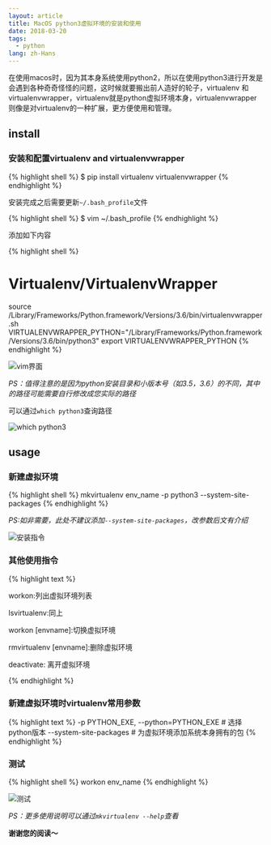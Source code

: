 ```yaml
---
layout: article
title: MacOS python3虚拟环境的安装和使用
date: 2018-03-20
tags:
  - python
lang: zh-Hans
---
```

在使用macos时，因为其本身系统使用python2，所以在使用python3进行开发是会遇到各种奇奇怪怪的问题，这时候就要搬出前人造好的轮子，virtualenv 和 virtualenvwrapper，virtualenv就是python虚拟环境本身，virtualenvwrapper则像是对virtualenv的一种扩展，更方便使用和管理。

## install

### 安装和配置virtualenv and virtualenvwrapper

{% highlight shell %}
$ pip install virtualenv virtualenvwrapper
{% endhighlight %}

安装完成之后需要更新`~/.bash_profile`文件

{% highlight shell %}
$ vim ~/.bash_profile
{% endhighlight %}

添加如下内容

{% highlight shell %}
# Virtualenv/VirtualenvWrapper
source /Library/Frameworks/Python.framework/Versions/3.6/bin/virtualenvwrapper.sh
VIRTUALENVWRAPPER_PYTHON="/Library/Frameworks/Python.framework/Versions/3.6/bin/python3"
export VIRTUALENVWRAPPER_PYTHON
{% endhighlight %}

![vim界面](http://ww1.sinaimg.cn/large/005L13Yhgy1fpj37lod4fj30fr09hmxy.jpg)

*PS：值得注意的是因为python安装目录和小版本号（如3.5，3.6）的不同，其中的路径可能需要自行修改成您实际的路径*

可以通过`which python3`查询路径

![which python3](http://ww1.sinaimg.cn/large/005L13Yhgy1fpj38c4ek0j30fu0a60t4.jpg)

## usage

### 新建虚拟环境
{% highlight shell %}
mkvirtualenv env_name -p python3 --system-site-packages
{% endhighlight %}

*PS:如非需要，此处不建议添加`--system-site-packages`，改参数后文有介绍*

![安装指令](http://ww1.sinaimg.cn/large/005L13Yhgy1fpj3w6uy2rj30fq02rdg9.jpg)

### 其他使用指令

{% highlight text %}

workon:列出虚拟环境列表

lsvirtualenv:同上

workon [envname]:切换虚拟环境

rmvirtualenv  [envname]:删除虚拟环境

deactivate: 离开虚拟环境

{% endhighlight %}

### 新建虚拟环境时virtualenv常用参数

{% highlight text %}
-p PYTHON_EXE, --python=PYTHON_EXE  # 选择python版本
--system-site-packages # 为虚拟环境添加系统本身拥有的包
{% endhighlight %}

### 测试

{% highlight shell %}
workon env_name
{% endhighlight %}

![测试](http://ww1.sinaimg.cn/large/005L13Yhgy1fpj43wuarwj30fu0a6t9a.jpg)

*PS：更多使用说明可以通过`mkvirtualenv --help`查看*

**谢谢您的阅读～**